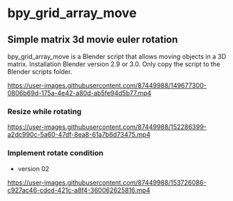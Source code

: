 # bpy_grid_array_move

## Simple matrix 3d movie euler rotation

bpy_grid_array_move is a Blender script that allows moving objects in a 3D matrix.
Installation
Blender version 2.9 or 3.0.
Only copy the script to the Blender scripts folder.

<https://user-images.githubusercontent.com/87449988/149677300-0806b69d-175a-4e42-a80d-ab5fe94d5b77.mp4>

### Resize while rotating

<https://user-images.githubusercontent.com/87449988/152286399-a2dc990c-5a60-47df-8ea8-61a7b6d73475.mp4>

### Implement rotate condition

* version 02

<https://user-images.githubusercontent.com/87449988/153726086-c927ac46-cdcd-421c-a8f4-360062625816.mp4>
